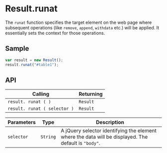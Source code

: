 # Result.runat

The `runat` function specifies the target element on the web page where subsequent operations (like `remove`, `append`, `withdata` etc.) will be applied.  It essentially sets the context for those operations.

## Sample

```javascript
var result = new Result();
result.runat("#table1");
```

## API

| Calling | Returning |
|---|---|
| `result. runat ( )` | `Result` |
| `result. runat ( selector )` | `Result` |

| Parameters | Type | Description |
|---|---|---|
| `selector` | `String` | A jQuery selector identifying the element where the data will be displayed. The default is `"body"`. |